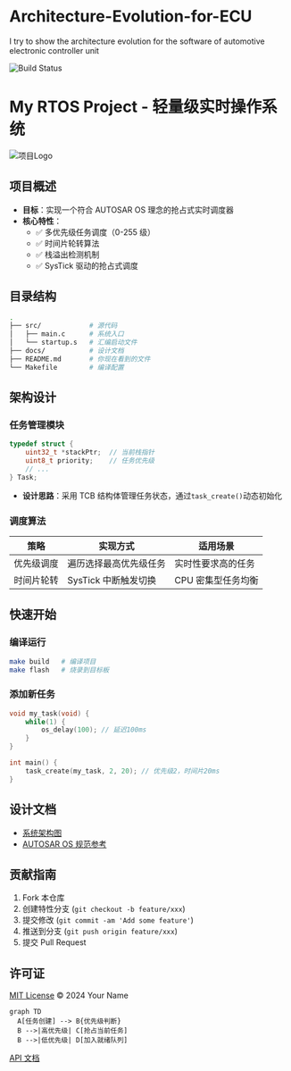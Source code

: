 # Architecture-Evolution-for-ECU

I try to show the architecture evolution for the software of automotive electronic controller unit

![Build Status](https://github.com/yourname/rtos-project/actions/workflows/build.yml/badge.svg)

# My RTOS Project - 轻量级实时操作系统

![项目Logo](docs/logo.png) <!-- 可选 -->

## 项目概述

- **目标**：实现一个符合 AUTOSAR OS 理念的抢占式实时调度器
- **核心特性**：
  - ✅ 多优先级任务调度（0-255 级）
  - ✅ 时间片轮转算法
  - ✅ 栈溢出检测机制
  - ✅ SysTick 驱动的抢占式调度

## 目录结构

```bash
.
├── src/            # 源代码
│   ├── main.c      # 系统入口
│   └── startup.s   # 汇编启动文件
├── docs/           # 设计文档
├── README.md       # 你现在看到的文件
└── Makefile        # 编译配置
```

## 架构设计

### 任务管理模块

```c
typedef struct {
    uint32_t *stackPtr;  // 当前栈指针
    uint8_t priority;    // 任务优先级
    // ...
} Task;
```

- **设计思路**：采用 TCB 结构体管理任务状态，通过`task_create()`动态初始化

### 调度算法

| 策略       | 实现方式               | 适用场景           |
| ---------- | ---------------------- | ------------------ |
| 优先级调度 | 遍历选择最高优先级任务 | 实时性要求高的任务 |
| 时间片轮转 | SysTick 中断触发切换   | CPU 密集型任务均衡 |

## 快速开始

### 编译运行

```bash
make build   # 编译项目
make flash   # 烧录到目标板
```

### 添加新任务

```c
void my_task(void) {
    while(1) {
        os_delay(100); // 延迟100ms
    }
}

int main() {
    task_create(my_task, 2, 20); // 优先级2，时间片20ms
}
```

## 设计文档

- [系统架构图](docs/architecture.pdf)
- [AUTOSAR OS 规范参考](docs/autosar_os_spec.md)

## 贡献指南

1. Fork 本仓库
2. 创建特性分支 (`git checkout -b feature/xxx`)
3. 提交修改 (`git commit -am 'Add some feature'`)
4. 推送到分支 (`git push origin feature/xxx`)
5. 提交 Pull Request

## 许可证

[MIT License](LICENSE) © 2024 Your Name

```mermaid
graph TD
  A[任务创建] --> B{优先级判断}
  B -->|高优先级| C[抢占当前任务]
  B -->|低优先级| D[加入就绪队列]
```

[API 文档](docs/html/index.html)
